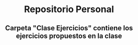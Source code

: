 <div align = "center">
    <h1>Repositorio Personal</h1>
    <h2>Carpeta "Clase Ejercicios" contiene los ejercicios propuestos en la clase</h2>
</div>
